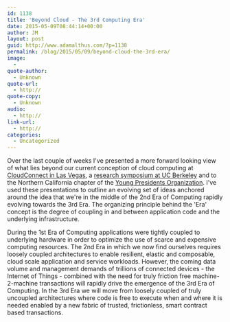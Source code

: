 ```yaml
---
id: 1138
title: 'Beyond Cloud - The 3rd Computing Era'
date: 2015-05-09T08:44:14+00:00
author: JM
layout: post
guid: http://www.adamalthus.com/?p=1138
permalink: /blog/2015/05/09/beyond-cloud-the-3rd-era/
image:
  -
quote-author:
  - Unknown
quote-url:
  - http://
quote-copy:
  - Unknown
audio:
  - http://
link-url:
  - http://
categories:
  - Uncategorized
---
```

Over the last couple of weeks I've presented a more forward looking view of what lies beyond our current conception of cloud computing at <a href="http://www.adamalthus.com/wp-content/uploads/2015/05/The-3rd-Era-Enabling-A-Composable-Future-Final.pdf" target="_blank">CloudConnect in Las Vegas</a>, a <a href="http://www.adamalthus.com/wp-content/uploads/2015/05/Beyond-Cloud.pdf" target="_blank">research symposium at UC Berkeley</a> and to the Northern California chapter of the <a href="http://www.adamalthus.com/wp-content/uploads/2015/05/Beyond-Cloud1.pdf" target="_blank">Young Presidents Organization</a>. I've used these presentations to outline an evolving set of ideas anchored around the idea that we're in the middle of the 2nd Era of Computing rapidly evolving towards the 3rd Era. The organizing principle behind the 'Era' concept is the degree of coupling in and between application code and the underlying infrastructure.<!--excerpt-->

During the 1st Era of Computing applications were tightly coupled to underlying hardware in order to optimize the use of scarce and expensive computing resources. The 2nd Era in which we now find ourselves requires loosely coupled architectures to enable resilient, elastic and composable, cloud scale application and service workloads. However, the coming data volume and management demands of trillions of connected devices - the Internet of Things - combined with the need for truly friction free machine-2-machine transactions will rapidly drive the emergence of the 3rd Era of Computing. In the 3rd Era we will move from loosely coupled of truly uncoupled architectures where code is free to execute when and where it is needed enabled by a new fabric of trusted, frictionless, smart contract based transactions.
